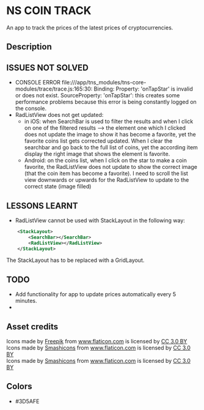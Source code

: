 # NS COIN TRACK

An app to track the prices of the latest prices of cryptocurrencies.

## Description

## ISSUES NOT SOLVED

- CONSOLE ERROR file:///app/tns_modules/tns-core-modules/trace/trace.js:165:30: Binding: Property: 'onTapStar' is invalid or does not exist. SourceProperty: 'onTapStar': this creates some performance problems because this error is being constantly logged on the console.
- RadListView does not get updated:
  - in iOS: when SearchBar is used to filter the results and when I click on one of the filtered results --> the element one which I clicked does not update the image to show it has become a favorite, yet the favorite coins list gets corrected updated. When I clear the searchbar and go back to the full list of coins, yet the according item display the right image that shows the element is favorite.
  - Android: on the coins list, when I click on the star to make a coin favorite, the RadListView does not update to show the correct image (that the coin item has become a favorite). I need to scroll the list view downwards or upwards for the RadListView to update to the correct state (image filled)

## LESSONS LEARNT

- RadListView cannot be used with StackLayout in the following way:

```xml
    <StackLayout>
        <SearchBar></SearchBar>
        <RadListView></RadListView>
    </StackLayout>
```

The StackLayout has to be replaced with a GridLayout.

## TODO

- Add functionality for app to update prices automatically every 5 minutes.
-

## Asset credits

<div>Icons made by <a href="http://www.freepik.com" title="Freepik">Freepik</a> from <a href="https://www.flaticon.com/" title="Flaticon">www.flaticon.com</a> is licensed by <a href="http://creativecommons.org/licenses/by/3.0/" title="Creative Commons BY 3.0" target="_blank">CC 3.0 BY</a></div>

<div>Icons made by <a href="https://www.flaticon.com/authors/smashicons" title="Smashicons">Smashicons</a> from <a href="https://www.flaticon.com/" title="Flaticon">www.flaticon.com</a> is licensed by <a href="http://creativecommons.org/licenses/by/3.0/" title="Creative Commons BY 3.0" target="_blank">CC 3.0 BY</a></div>

<div>Icons made by <a href="https://www.flaticon.com/authors/smashicons" title="Smashicons">Smashicons</a> from <a href="https://www.flaticon.com/" title="Flaticon">www.flaticon.com</a> is licensed by <a href="http://creativecommons.org/licenses/by/3.0/" title="Creative Commons BY 3.0" target="_blank">CC 3.0 BY</a></div>

## Colors

- #3D5AFE
